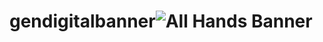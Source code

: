 # gendigitalbanner![All Hands Banner](https://user-images.githubusercontent.com/117762723/200631787-5f367398-7c3d-4f8b-b568-80596e827ec7.png)
